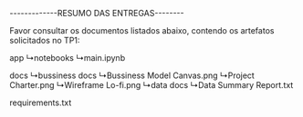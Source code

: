 -------------RESUMO DAS ENTREGAS--------

Favor consultar os documentos listados abaixo, contendo os artefatos solicitados no TP1:

app
  ↳notebooks
    ↳main.ipynb

docs
  ↳bussiness docs
    ↳Bussiness Model Canvas.png
    ↳Project Charter.png
    ↳Wireframe Lo-fi.png
  ↳data docs
    ↳Data Summary Report.txt

requirements.txt